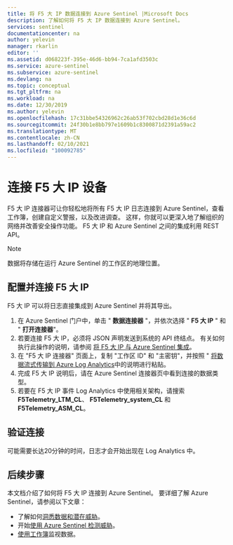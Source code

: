 ```yaml
---
title: 将 F5 大 IP 数据连接到 Azure Sentinel |Microsoft Docs
description: 了解如何将 F5 大 IP 数据连接到 Azure Sentinel。
services: sentinel
documentationcenter: na
author: yelevin
manager: rkarlin
editor: ''
ms.assetid: d068223f-395e-46d6-bb94-7ca1afd3503c
ms.service: azure-sentinel
ms.subservice: azure-sentinel
ms.devlang: na
ms.topic: conceptual
ms.tgt_pltfrm: na
ms.workload: na
ms.date: 12/30/2019
ms.author: yelevin
ms.openlocfilehash: 17c31bbe54326962c26ab53f702cbd28d1e36c6d
ms.sourcegitcommit: 24f30b1e8bb797e1609b1c8300871d2391a59ac2
ms.translationtype: MT
ms.contentlocale: zh-CN
ms.lasthandoff: 02/10/2021
ms.locfileid: "100092785"
---
```

# <a name="connect-your-f5-big-ip-appliance"></a>连接 F5 大 IP 设备 

F5 大 IP 连接器可让你轻松地将所有 F5 大 IP 日志连接到 Azure Sentinel，查看工作簿，创建自定义警报，以及改进调查。 这样，你就可以更深入地了解组织的网络并改善安全操作功能。 F5 大 IP 和 Azure Sentinel 之间的集成利用 REST API。

> [!NOTE]
> 数据将存储在运行 Azure Sentinel 的工作区的地理位置。

## <a name="configure-and-connect-f5-big-ip"></a>配置并连接 F5 大 IP 

F5 大 IP 可以将日志直接集成到 Azure Sentinel 并将其导出。

1. 在 Azure Sentinel 门户中，单击 " **数据连接器** "，并依次选择 " **F5 大 IP** " 和 " **打开连接器**"。 
1. 若要连接 F5 大 IP，必须将 JSON 声明发送到系统的 API 终结点。 有关如何执行此操作的说明，请参阅 [将 F5 大 IP 与 Azure Sentinel 集成](https://devcentral.f5.com/s/articles/Integrating-the-F5-BIGIP-with-Azure-Sentinel)。
8. 在 "F5 大 IP 连接器" 页面上，复制 "工作区 ID" 和 "主密钥"，并按照 " [将数据流式传输到 Azure Log Analytics](https://devcentral.f5.com/s/articles/Integrating-the-F5-BIGIP-with-Azure-Sentinel#streaming-data-to-azure-log-analytics)中的说明进行粘贴。
1. 完成 F5 大 IP 说明后，请在 Azure Sentinel 连接器页中看到连接的数据类型。
1. 若要在 F5 大 IP 事件 Log Analytics 中使用相关架构，请搜索 **F5Telemetry_LTM_CL**、 **F5Telemetry_system_CL** 和 **F5Telemetry_ASM_CL**。


## <a name="validate-connectivity"></a>验证连接

可能需要长达20分钟的时间，日志才会开始出现在 Log Analytics 中。 



## <a name="next-steps"></a>后续步骤
本文档介绍了如何将 F5 大 IP 连接到 Azure Sentinel。 要详细了解 Azure Sentinel，请参阅以下文章：
- 了解如何[洞悉数据和潜在威胁](quickstart-get-visibility.md)。
- 开始[使用 Azure Sentinel 检测威胁](tutorial-detect-threats-built-in.md)。
- [使用工作簿](tutorial-monitor-your-data.md)监视数据。


